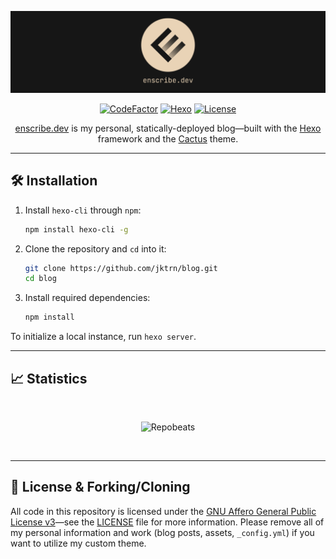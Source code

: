 <div align="center">

![Banner]

[![CodeFactor]](https://www.codefactor.io/repository/github/jktrn/blog)
[![Hexo]](https://hexo.io)
[![License]](LICENSE)

[enscribe.dev](https://enscribe.dev) is my personal, statically-deployed blog—built with the [Hexo](https://hexo.io) framework and the [Cactus](https://github.com/probberechts/hexo-theme-cactus) theme.

</div>

---

## 🛠️ Installation

1. Install `hexo-cli` through `npm`:

    ```sh
    npm install hexo-cli -g
    ```

2. Clone the repository and `cd` into it:

    ```sh
    git clone https://github.com/jktrn/blog.git
    cd blog
    ```

3. Install required dependencies:

    ```sh
    npm install
    ```

To initialize a local instance, run `hexo server`.

---

## 📈 Statistics

<div align="center">
<br>

![Repobeats]

<br>
</div>

---

## 📝 License & Forking/Cloning

All code in this repository is licensed under the [GNU Affero General Public License v3](https://www.gnu.org/licenses/agpl-3.0.en.html)—see the [LICENSE](LICENSE) file for more information. Please remove all of my personal information and work (blog posts, assets, `_config.yml`) if you want to utilize my custom theme.

[Banner]: /source/asset/banner/banner-readme.png
[CodeFactor]: https://img.shields.io/codefactor/grade/github/jktrn/blog?color=5d5449&logo=codefactor&logoColor=fff&style=for-the-badge
[Hexo]: https://img.shields.io/github/package-json/dependency-version/jktrn/blog/hexo?color=756a5b&logo=hexo&logoColor=fff&style=for-the-badge
[License]: https://img.shields.io/github/license/jktrn/blog?color=8c7f6d&logo=github&logoColor=fff&style=for-the-badge
[RepoBeats]: https://repobeats.axiom.co/api/embed/3298dbb0d8e1a8e7d792e72426ab2c328f547b24.svg
